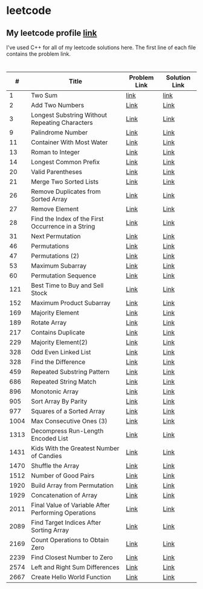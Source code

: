 # leetcode

## My leetcode profile <a href="https://leetcode.com/Fahad006" target="_blank">**link**</a>

I've used C++ for all of my leetcode solutions here. The first line of each file contains the problem link.

#

| #    | Title                                               | Problem Link                                                                                           | Solution Link                                                               |
| ---- | --------------------------------------------------- | ------------------------------------------------------------------------------------------------------ | --------------------------------------------------------------------------- |
| 1    | Two Sum                                             | <a href="https://leetcode.com/problems/two-sum/" >link</a>                                             | <a href="https://github.com/FH-Fahad/leetcode/blob/main/1.cpp" >link</a>    |
| 2    | Add Two Numbers                                     | <a href="https://leetcode.com/problems/add-two-numbers/" >Link</a>                                     | <a href="https://github.com/FH-Fahad/leetcode/blob/main/2.cpp" >Link</a>    |
| 3    | Longest Substring Without Repeating Characters      | <a href="https://leetcode.com/problems/longest-substring-without-repeating-characters/">Link</a>       | <a href="https://github.com/FH-Fahad/leetcode/blob/main/3.cpp" >Link</a>    |
| 9    | Palindrome Number                                   | <a href="https://leetcode.com/problems/palindrome-number/" >Link</a>                                   | <a href="https://github.com/FH-Fahad/leetcode/blob/main/9.cpp" >Link</a>    |
| 11   | Container With Most Water                           | <a href="https://leetcode.com/problems/container-with-most-water/" >Link</a>                           | <a href="https://github.com/FH-Fahad/leetcode/blob/main/11.cpp" >Link</a>   |
| 13   | Roman to Integer                                    | <a href="https://leetcode.com/problems/roman-to-integer/" >Link</a>                                    | <a href="https://github.com/FH-Fahad/leetcode/blob/main/13.cpp" >Link</a>   |
| 14   | Longest Common Prefix                               | <a href="https://leetcode.com/problems/longest-common-prefix/" >Link</a>                               | <a href="https://github.com/FH-Fahad/leetcode/blob/main/14.cpp" >Link</a>   |
| 20   | Valid Parentheses                                   | <a href="https://leetcode.com/problems/valid-parentheses/" >Link</a>                                   | <a href="https://github.com/FH-Fahad/leetcode/blob/main/20.cpp" >Link</a>   |
| 21   | Merge Two Sorted Lists                              | <a href="https://leetcode.com/problems/merge-two-sorted-lists/" >Link</a>                              | <a href="https://github.com/FH-Fahad/leetcode/blob/main/21.cpp" >Link</a>   |
| 26   | Remove Duplicates from Sorted Array                 | <a href="https://leetcode.com/problems/remove-duplicates-from-sorted-array/" >Link</a>                 | <a href="https://github.com/FH-Fahad/leetcode/blob/main/26.cpp" >Link</a>   |
| 27   | Remove Element                                      | <a href="https://leetcode.com/problems/remove-element/" >Link</a>                                      | <a href="https://github.com/FH-Fahad/leetcode/blob/main/27.cpp" >Link</a>   |
| 28   | Find the Index of the First Occurrence in a String  | <a href="https://leetcode.com/problems/find-the-index-of-the-first-occurrence-in-a-string/" >Link</a>  | <a href="https://github.com/FH-Fahad/leetcode/blob/main/28.cpp" >Link</a>   |
| 31   | Next Permutation                                    | <a href="https://leetcode.com/problems/next-permutation/" >Link</a>                                    | <a href="https://github.com/FH-Fahad/leetcode/blob/main/31.cpp" >Link</a>   |
| 46   | Permutations                                        | <a href="https://leetcode.com/problems/permutations/" >Link</a>                                        | <a href="https://github.com/FH-Fahad/leetcode/blob/main/46.cpp" >Link</a>   |
| 47   | Permutations (2)                                    | <a href="https://leetcode.com/problems/permutations-ii/" >Link</a>                                     | <a href="https://github.com/FH-Fahad/leetcode/blob/main/47.cpp" >Link</a>   |
| 53   | Maximum Subarray                                    | <a href="https://leetcode.com/problems/maximum-subarray/" >Link</a>                                    | <a href="https://github.com/FH-Fahad/leetcode/blob/main/53.cpp" >Link</a>   |
| 60   | Permutation Sequence                                | <a href="https://leetcode.com/problems/permutation-sequence/" >Link</a>                                | <a href="https://github.com/FH-Fahad/leetcode/blob/main/60.cpp" >Link</a>   |
| 121  | Best Time to Buy and Sell Stock                     | <a href="https://leetcode.com/problems/best-time-to-buy-and-sell-stock/" >Link</a>                     | <a href="https://github.com/FH-Fahad/leetcode/blob/main/121.cpp" >Link</a>  |
| 152  | Maximum Product Subarray                            | <a href="https://leetcode.com/problems/maximum-product-subarray/" >Link</a>                            | <a href="https://github.com/FH-Fahad/leetcode/blob/main/152.cpp" >Link</a>  |
| 169  | Majority Element                                    | <a href="https://leetcode.com/problems/majority-element/" >Link</a>                                    | <a href="https://github.com/FH-Fahad/leetcode/blob/main/169.cpp" >Link</a>  |
| 189  | Rotate Array                                        | <a href="https://leetcode.com/problems/rotate-array/" >Link</a>                                        | <a href="https://github.com/FH-Fahad/leetcode/blob/main/189.cpp" >Link</a>  |
| 217  | Contains Duplicate                                  | <a href="https://leetcode.com/problems/contains-duplicate/" >Link</a>                                  | <a href="https://github.com/FH-Fahad/leetcode/blob/main/217.cpp" >Link</a>  |
| 229  | Majority Element(2)                                 | <a href="https://leetcode.com/problems/majority-element-ii/" >Link</a>                                 | <a href="https://github.com/FH-Fahad/leetcode/blob/main/229.cpp" >Link</a>  |
| 328  | Odd Even Linked List                                | <a href="https://leetcode.com/problems/odd-even-linked-list/" >Link</a>                                | <a href="https://github.com/FH-Fahad/leetcode/blob/main/328.cpp" >Link</a>  |
| 328  | Find the Difference                                 | <a href="https://leetcode.com/problems/find-the-difference/" >Link</a>                                 | <a href="https://github.com/FH-Fahad/leetcode/blob/main/389.cpp" >Link</a>  |
| 459  | Repeated Substring Pattern                          | <a href="https://leetcode.com/problems/repeated-substring-pattern/" >Link</a>                          | <a href="https://github.com/FH-Fahad/leetcode/blob/main/459.cpp" >Link</a>  |
| 686  | Repeated String Match                               | <a href="https://leetcode.com/problems/repeated-string-match/" >Link</a>                               | <a href="https://github.com/FH-Fahad/leetcode/blob/main/686.cpp" >Link</a>  |
| 896  | Monotonic Array                                     | <a href="https://leetcode.com/problems/monotonic-array/" >Link</a>                                     | <a href="https://github.com/FH-Fahad/leetcode/blob/main/896.cpp" >Link</a>  |
| 905  | Sort Array By Parity                                | <a href="https://leetcode.com/problems/sort-array-by-parity/" >Link</a>                                | <a href="https://github.com/FH-Fahad/leetcode/blob/main/905.cpp" >Link</a>  |
| 977  | Squares of a Sorted Array                           | <a href="https://leetcode.com/problems/squares-of-a-sorted-array/" >Link</a>                           | <a href="https://github.com/FH-Fahad/leetcode/blob/main/977.cpp" >Link</a>  |
| 1004 | Max Consecutive Ones (3)                            | <a href="https://leetcode.com/problems/max-consecutive-ones-iii/" >Link</a>                            | <a href="https://github.com/FH-Fahad/leetcode/blob/main/1004.cpp" >Link</a> |
| 1313 | Decompress Run-Length Encoded List                  | <a href="https://leetcode.com/problems/decompress-run-length-encoded-list/" >Link</a>                  | <a href="https://github.com/FH-Fahad/leetcode/blob/main/1313.cpp" >Link</a> |
| 1431 | Kids With the Greatest Number of Candies            | <a href="https://leetcode.com/problems/kids-with-the-greatest-number-of-candies/" >Link</a>            | <a href="https://github.com/FH-Fahad/leetcode/blob/main/1431.cpp" >Link</a> |
| 1470 | Shuffle the Array                                   | <a href="https://leetcode.com/problems/shuffle-the-array/" >Link</a>                                   | <a href="https://github.com/FH-Fahad/leetcode/blob/main/1470.cpp" >Link</a> |
| 1512 | Number of Good Pairs                                | <a href="https://leetcode.com/problems/number-of-good-pairs/" >Link</a>                                | <a href="https://github.com/FH-Fahad/leetcode/blob/main/1512.cpp" >Link</a> |
| 1920 | Build Array from Permutation                        | <a href="https://leetcode.com/problems/build-array-from-permutation/" >Link</a>                        | <a href="https://github.com/FH-Fahad/leetcode/blob/main/1920.cpp" >Link</a> |
| 1929 | Concatenation of Array                              | <a href="https://leetcode.com/problems/concatenation-of-array/" >Link</a>                              | <a href="https://github.com/FH-Fahad/leetcode/blob/main/1929.cpp" >Link</a> |
| 2011 | Final Value of Variable After Performing Operations | <a href="https://leetcode.com/problems/final-value-of-variable-after-performing-operations/" >Link</a> | <a href="https://github.com/FH-Fahad/leetcode/blob/main/2011.cpp" >Link</a> |
| 2089 | Find Target Indices After Sorting Array             | <a href="https://leetcode.com/problems/find-target-indices-after-sorting-array/" >Link</a>             | <a href="https://github.com/FH-Fahad/leetcode/blob/main/2089.cpp" >Link</a> |
| 2169 | Count Operations to Obtain Zero                     | <a href="https://leetcode.com/problems/count-operations-to-obtain-zero/" >Link</a>                     | <a href="https://github.com/FH-Fahad/leetcode/blob/main/2169.cpp" >Link</a> |
| 2239 | Find Closest Number to Zero                         | <a href="https://leetcode.com/problems/find-closest-number-to-zero/" >Link</a>                         | <a href="https://github.com/FH-Fahad/leetcode/blob/main/2239.cpp" >Link</a> |
| 2574 | Left and Right Sum Differences                      | <a href="https://leetcode.com/problems/left-and-right-sum-differences/" >Link</a>                      | <a href="https://github.com/FH-Fahad/leetcode/blob/main/2574.cpp" >Link</a> |
| 2667 | Create Hello World Function                         | <a href="https://leetcode.com/problems/create-hello-world-function/" >Link</a>                         | <a href="https://github.com/FH-Fahad/leetcode/blob/main/2667.cpp" >Link</a> |
